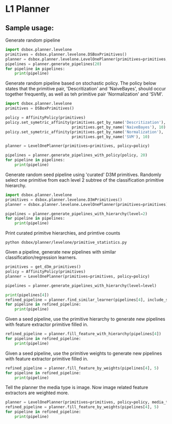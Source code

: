 # L1 Planner

## Sample usage:

Generate random pipeline
```python
import dsbox.planner.levelone
primitives = dsbox.planner.levelone.DSBoxPrimitives()
planner = dsbox.planner.levelone.LevelOnePlanner(primitives=primitives, ignore_preprocessing=False)
pipelines = planner.generate_pipelines(20)
for pipeline in pipelines:
	print(pipeline)
```

Generate random pipeline based on stochastic policy. The policy below
states that the primitive pair, 'Descritization' and 'NaiveBayes', should
occur together frequently, as well as teh primitive pair 'Normalization' and 'SVM'.

```python
import dsbox.planner.levelone
primitives = DSBoxPrimitives()

policy = AffinityPolicy(primitives)
policy.set_symetric_affinity(primitives.get_by_name('Descritization'),
                             primitives.get_by_name('NaiveBayes'), 10)
policy.set_symetric_affinity(primitives.get_by_name('Normalization'),
                             primitives.get_by_name('SVM'), 10)

planner = LevelOnePlanner(primitives=primitives, policy=policy)

pipelines = planner.generate_pipelines_with_policy(policy, 20)
for pipeline in pipelines:
    print(pipeline)
```

Generate random seed pipeline using 'curated' D3M primitives. Randomly
select one primitive from each level 2 subtree of the classification
primitive hierarchy.

```python
import dsbox.planner.levelone
primitives = dsbox.planner.levelone.D3mPrimitives()
planner = dsbox.planner.levelone.LevelOnePlanner(primitives=primitives)

pipelines = planner.generate_pipelines_with_hierarchy(level=2)
for pipeline in pipelines:
	print(pipeline)
```

Print curated primitve hierarchies, and primtive counts
```
python dsbox/planner/levelone/primitive_statistics.py
```


Given a pipeline, generate new pipelines with similar
classification/regression learners.

```python
primitives = get_d3m_primitives()
policy = AffinityPolicy(primitives)
planner = LevelOnePlanner(primitives=primitives, policy=policy)

pipelines = planner.generate_pipelines_with_hierarchy(level=level)

print(pipelines[4])
refined_pipeline = planner.find_similar_learner(pipelines[4], include_siblings=True)
for pipeline in refined_pipeline:
	print(pipeline)
```

Given a seed pipeline, use the primitive hierarchy to generate new
pipelines with feature extractor primitive filled in.

```python
refined_pipeline = planner.fill_feature_with_hierarchy(pipelines[4])
for pipeline in refined_pipeline:
	print(pipeline)
```

Given a seed pipeline, use the primitive weights to generate new
pipelines with feature extractor primitive filled in.

```python
refined_pipeline = planner.fill_feature_by_weights(pipelines[4], 5)
for pipeline in refined_pipeline:
	print(pipeline)
```

Tell the planner the media type is image. Now image related feature
extractors are weighted more.

```python
planner = LevelOnePlanner(primitives=primitives, policy=policy, media_type=VariableFileType.IMAGE)
refined_pipeline = planner.fill_feature_by_weights(pipelines[4], 5)
for pipeline in refined_pipeline:
	print(pipeline)
```
